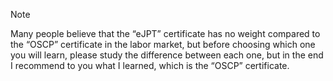 > [!NOTE] 
> Many people believe that the “eJPT” certificate has no weight compared to the “OSCP” certificate in the labor market, but before choosing which one you will learn, please study the difference between each one, but in the end I recommend to you what I learned, which is the “OSCP” certificate.